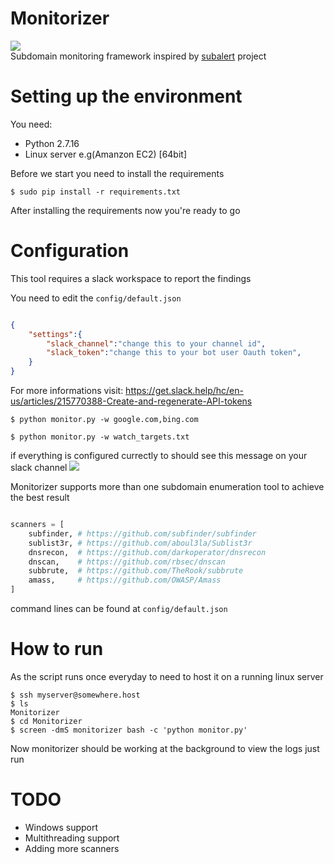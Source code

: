 # Monitorizer
![](https://i.ibb.co/wSgcKfx/Artboard-1.png)  
Subdomain monitoring framework inspired by [subalert](https://github.com/yassineaboukir/sublert) project

# Setting up the environment
You need:
- Python  2.7.16
- Linux server e.g(Amanzon EC2) [64bit]

Before we start you need to install the requirements
```
$ sudo pip install -r requirements.txt
```
After installing the requirements now you're ready to go

# Configuration

This tool requires a slack workspace to report the findings  

You need to edit the `config/default.json` 
```json

{
	"settings":{
		"slack_channel":"change this to your channel id",
		"slack_token":"change this to your bot user Oauth token",
	}
}
```
For more informations visit: https://get.slack.help/hc/en-us/articles/215770388-Create-and-regenerate-API-tokens  

  

```
$ python monitor.py -w google.com,bing.com
```
```
$ python monitor.py -w watch_targets.txt
```
if everything is configured currectly to should see this message on your slack channel
![](https://i.ibb.co/ZMjvTsM/image.png)   

Monitorizer supports more than one subdomain enumeration tool to achieve the best result
```python

scanners = [
	subfinder, # https://github.com/subfinder/subfinder
	sublist3r, # https://github.com/aboul3la/Sublist3r
	dnsrecon,  # https://github.com/darkoperator/dnsrecon
	dnscan,    # https://github.com/rbsec/dnscan
	subbrute,  # https://github.com/TheRook/subbrute
	amass,     # https://github.com/OWASP/Amass
]

```
command lines can be found at `config/default.json`

# How to run

As the script runs once everyday to need to host it on a running linux server
```
$ ssh myserver@somewhere.host
$ ls
Monitorizer
$ cd Monitorizer
$ screen -dmS monitorizer bash -c 'python monitor.py'
```

Now monitorizer should be working at the background to view the logs just run

# TODO
- Windows support
- Multithreading support
- Adding more scanners
